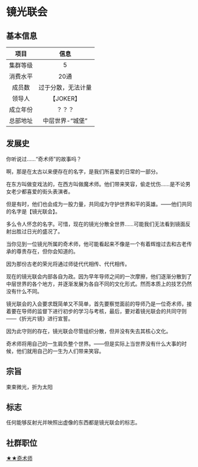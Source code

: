 # 镜光联会

## 基本信息

项目|信息
:--:|:--:
集群等级|5
消费水平|20通
成员数|过于分散，无法计量
领导人|【JOKER】
成立年份|？？？
总部地址|中层世界-“城堡”

## 发展史

你听说过……“奇术师”的故事吗？

啊，那是在太古以来便存在的名字，是我们所喜爱的日常的一部分。

在东方叫做变戏法的，在西方叫做魔术师。他们带来笑容，偷走忧伤……是不论男女老少都喜爱的街头表演者。

但是有时，他们也会成为一股力量，共同成为守护世界和平的英雄。——他们共同的名字是【镜光联会】。

多么令人怀念的名字。可惜，现在的镜光分散全世界……可能我们无法看到镜面反射出胜过日光的盛况了。

当你见到一位镜光所属的奇术师，他可能看起来不像是一个有着辉煌过去和古老传承的尊贵存在，但你会知道的。

因为那份古老的荣光将通过师徒代代相传、代代相传。

现在的镜光联会内部各自为政。因为早年导师之间的一次摩擦，他们逐渐分散到了中层世界的各个地方，并逐渐发展为各自不同的文化形式。然而本质上的技艺仍然没有什么不同。

镜光联会的入会要求既简单又不简单，首先要察觉面前的导师乃是一位奇术师，接着要在导师的监督下进行初步的学习与考核，最后，要对着镜光联会的共同守则——《折光片镜》进行宣誓。

因为此守则的存在，镜光联会尽管组织分散，但并没有失去其核心文化。

奇术师将用自己的一生肩负整个世界。——但是实际上当世界没有什么大事的时候，他们就用自己的一生为人们带来笑容。

## 宗旨

束束微光，折为太阳

## 标志

任何能够反射光并映照出虚像的东西都是镜光联会的标志。

## 社群职位

<a href="../joker" target="_blank">★★奇术师</a>